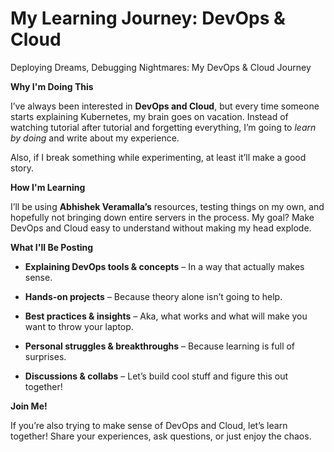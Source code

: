 # My Learning Journey: DevOps & Cloud

Deploying Dreams, Debugging Nightmares: My DevOps & Cloud Journey

**Why I'm Doing This**

I’ve always been interested in **DevOps and Cloud**, but every time someone starts explaining Kubernetes, my brain goes on vacation. Instead of watching tutorial after tutorial and forgetting everything, I’m going to *learn by doing* and write about my experience.

Also, if I break something while experimenting, at least it’ll make a good story.

**How I'm Learning**

I’ll be using **Abhishek Veramalla’s** resources, testing things on my own, and hopefully not bringing down entire servers in the process. My goal? Make DevOps and Cloud easy to understand without making my head explode.

**What I'll Be Posting**

* **Explaining DevOps tools & concepts** – In a way that actually makes sense.
    
* **Hands-on projects** – Because theory alone isn’t going to help.
    
* **Best practices & insights** – Aka, what works and what will make you want to throw your laptop.
    
* **Personal struggles & breakthroughs** – Because learning is full of surprises.
    
* **Discussions & collabs** – Let’s build cool stuff and figure this out together!
    

**Join Me!**

If you’re also trying to make sense of DevOps and Cloud, let’s learn together! Share your experiences, ask questions, or just enjoy the chaos.